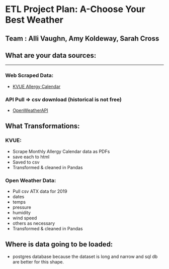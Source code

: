 

# ETL Project Plan: A-Choose Your Best Weather
## Team : Alli Vaughn, Amy Koldeway, Sarah Cross


## What are your data sources:
____________________________________________________
### Web Scraped Data: 
* [KVUE Allergy Calendar](https://kvue.com/allergy)

### API Pull => csv download (historical is not free)
* [OpenWeatherAPI](https://openweathermap.org/api)

## What Transformations:
### KVUE:
* Scrape Monthly Allergy Calendar data as PDFs 
* save each to html
* Saved to csv 
* Transformed & cleaned in Pandas

### Open Weather Data: 
* Pull csv ATX data for 2019 
* dates 
* temps
* pressure
* humidity
* wind speed
* others as necessary
* Transformed & cleaned in Pandas




## Where is data going to be loaded:
* postgres database because the  dataset is long and narrow and sql db are better for this shape.

